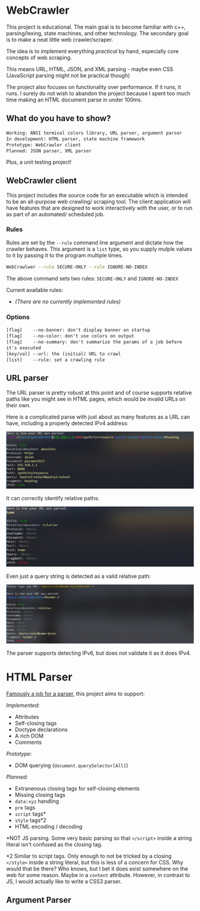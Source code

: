 # WebCrawler
This project is educational. The main goal
is to become familiar with c++, parsing/lexing,
state machines, and other technology. The
secondary goal is to make a neat little web
crawler/scraper.

The idea is to implement everything *practical*
by hand, especially core concepts of web scraping.

This means URL, HTML, JSON, and XML parsing -
maybe even CSS (JavaScript parsing might not
be practical though)

The project also focuses on functionality over
performance. If it runs, it runs. I surely
do not wish to abandon the project because I
spent too much time making an HTML document parse
in under 100ms.

## What do you have to show?

```
Working: ANSI terminal colors library, URL parser, argument parser
In development: HTML parser, state machine framework
Prototype: WebCrawler client
Planned: JSON parser, XML parser
```

Plus, a unit testing project!

## WebCrawler client
This project includes the source code for an executable
which is intended to be an all-purpose web crawling/
scraping tool. The client application will have features
that are designed to work interactively with the user,
or to run as part of an automated/ scheduled job.

### Rules
Rules are set by the `--rule` command line argument and
dictate how the crawler behaves. This argument is a `list`
type, so you supply mulple values to it by passing it
to the program multiple times.

```sh
WebCrawlwer --rule SECURE-ONLY --rule IGNORE-NO-INDEX
```

The above command sets two rules: `SECURE-ONLY` and `IGNORE-NO-INDEX`

Current available rules:
- *(There are no currently implemented rules)*

### Options
```
[flag]    --no-banner: don't display banner on startup
[flag]    --no-color: don't use colors on output
[flag]    --no-summary: don't summarize the params of a job before it's executed
[key/val] --url: the (initial) URL to crawl
[list]    --rule: set a crawling rule
```

## URL parser
The URL parser is pretty robust at this point
and of course supports relative paths like you might
see in HTML pages, which would be invalid URLs on
their own.

Here is a complicated parse with just about
as many features as a URL can have, including
a properly detected IPv4 address:

![complex url parse](docs/complex%20url%20parse.jpg)

It can correctly identify relative paths:

![simple relative url parse](docs/simple%20relative%20parse.jpg)

Even just a query string is detected as a
valid relative path:

![complex relative url parse](docs/difficult%20relative%20parse.jpg)

The parser supports detecting IPv6, but does not
validate it as it does IPv4.

# HTML Parser
[Famously a job for a parser](https://stackoverflow.com/questions/1732348/regex-match-open-tags-except-xhtml-self-contained-tags/1732454?ref=blog.codinghorror.com#1732454),
this project aims to support:

*Implemented:*
- Attributes
- Self-closing tags
- Doctype declarations
- A rich DOM
- Comments

*Prototype:*
- DOM querying (`document.querySelector[All]`)

*Planned:*
- Extranenous closing tags for self-closing elements
- Missing closing tags
- `data:xyz` handling
- `pre` tags
- `script` tags*
- `style` tags*2
- HTML encoding / decoding

*NOT JS parsing. Some very basic parsing so
that `</script>` inside a string literal
isn't confused as the closing tag.

*2 Similar to script tags. Only enough to
not be tricked by a closing `</style>` inside
a string literal, but this is less of a concern
for CSS. Why would that be there? Who knows,
but I bet it does exist somewhere on the web for
some reason. Maybe in a `content` attribute.
However, in contrast to JS, I would actually
like to write a CSS3 parser.

## Argument Parser